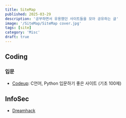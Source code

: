 ```yaml
---
title: SiteMap
published: 2025-03-29
description: '공부하면서 유용했던 사이트들을 모아 공유하는 글'
image: '/SiteMap/SiteMap cover.jpg'
tags: [site]
category: 'Misc'
draft: true 
---
```

## Coding
### 입문
- [Codeup](https://codeup.kr/): C언어, Python 입문하기 좋은 사이트 (기초 100제)

## InfoSec
- [Dreamhack](https://dreamhack.io/)